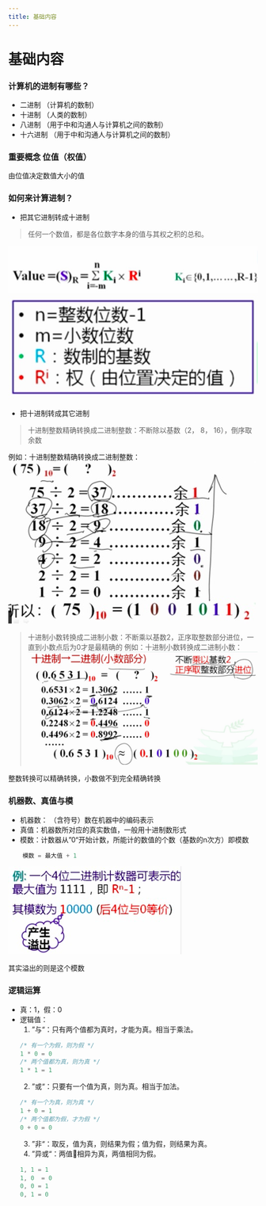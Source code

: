 ```yaml
---
title: 基础内容
---  
```


# 基础内容  

### 计算机的进制有哪些？  
* 二进制 （计算机的数制）
* 十进制 （人类的数制）
* 八进制 （用于中和沟通人与计算机之间的数制）
* 十六进制 （用于中和沟通人与计算机之间的数制）

### 重要概念 位值（权值）  
由位值决定数值大小的值

### 如何来计算进制？
* 把其它进制转成十进制
> 任何一个数值，都是各位数字本身的值与其权之积的总和。 

![进制计算](../.vuepress/public/imgs/jzjs.png)  
![进制详解](../.vuepress/public/imgs/jzfx.png)    

* 把十进制转成其它进制

> 十进制整数精确转换成二进制整数：不断除以基数（2， 8， 16），倒序取余数 

例如：十进制整数精确转换成二进制整数：
![进制详解](../.vuepress/public/imgs/jzzh.jpg)

> 十进制小数转换成二进制小数：不断乘以基数2，正序取整数部分进位，一直到小数点后为0才是最精确的
例如：十进制小数转换成二进制小数：
![进制详解](../.vuepress/public/imgs/jzzh2.png)  

整数转换可以精确转换，小数做不到完全精确转换  

### 机器数、真值与模  
* 机器数： （含符号）数在机器中的编码表示  
* 真值：机器数所对应的真实数值，一般用十进制数形式  
* 模数：计数器从”0“开始计数，所能计的数值的个数（基数的n次方）即模数  
```js
    模数 = 最大值 + 1
```  
![模数](../.vuepress/public/imgs/ms.png)    

其实溢出的则是这个模数  

### 逻辑运算  
* 真：1，假：0  
* 逻辑值：  
    1. ”与“：只有两个值都为真时，才能为真。相当于乘法。  
    ```js
    /* 有一个为假，则为假 */
    1 * 0 = 0 
    /* 两个值都为真，则为真 */
    1 * 1 = 1 
    ```
    2. ”或“：只要有一个值为真，则为真。相当于加法。  
    ```js
    /* 有一个为真，则为真 */
    1 + 0 = 1 
    /* 两个值都为假，才为假 */
    0 + 0 = 0 
    ```
    3. ”非“：取反，值为真，则结果为假；值为假，则结果为真。  
    4. ”异或“：两值相异为真，两值相同为假。  
    ```js
    1, 1 = 1  
    1, 0  = 0  
    0, 0 = 1  
    0, 1 = 0
    ```   




